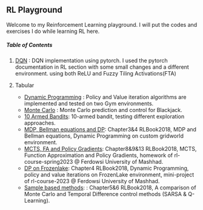 ## RL Playground
Welcome to my Reinforcement Learning playground. I will put the codes and exercises I do while learning RL here.

##### Table of Contents

1. [DQN](DQN " DQN") : DQN implementation using pytorch. I used the pytorch documentation in RL section with some small changes and a different environment. using both ReLU and Fuzzy Tiling Activations(FTA)

2. Tabular
   - [Dynamic Programming](Tabular/dynamic_programming " Dynamic Programming") : Policy and Value iteration algorithms are implemented and tested on two Gym environments.
   - [Monte Carlo](Tabular/monte_carlo " Monte Carlo") : Monte Carlo prediction and control for Blackjack.
   - [10 Armed Bandits](Tabular/k-armed-bandits): 10-armed bandit, testing different exploration approaches.
   - [MDP, Bellman equations and DP](Tabular/gridworld-dp): Chapter3&4 RLBook2018, MDP and Bellman equations, Dynamic Programming on custom gridworld environment.
   - [MCTS, FA and Policy Gradients](Tabular/mcts-fa-pg): Chapter8&9&13 RLBook2018, MCTS, Function Approximation and Policy Gradients, homework of rl-course-spring2023 @ Ferdowsi University of Mashhad.
   - [DP on Frozenlake](Tabular/dp-frozenlake): Chapter4 RLBook2018, Dynamic Programming, policy and value iterations on FrozenLake environment, mini-project of rl-course-2023 @ Ferdowsi University of Mashhad.
   - [Sample based methods](Tabular/sample-based-methods-taxi): : Chapter5&6 RLBook2018, A comparison of Monte Carlo and Temporal Difference control methods (SARSA & Q-Learning).



